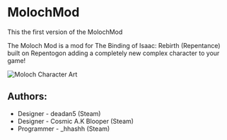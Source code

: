# MolochMod
This the first version of the MolochMod

The Moloch Mod is a mod for The Binding of Isaac: Rebirth (Repentance) built on Repentogon adding a completely new complex character to your game!

![Moloch Character Art]([[https://cdn.discordapp.com/attachments/1199497445361590282/1199497445525180446/character_tall_copy.png?ex=65d5370c&is=65c2c20c&hm=d1ca56a9448160131e9740454206124547362cd4d76f509f555782f420372d8e&](https://drive.google.com/drive/u/0/folders/1KSCTmWzaHJxFKdhOvZLcazcH-ufaO-Ed](https://drive.google.com/file/d/1Bgui6aBo0mbCH7hvSepTwby5gOwJfBZz/view?usp=drive_link))](https://drive.google.com/file/d/1Bgui6aBo0mbCH7hvSepTwby5gOwJfBZz/view))

## Authors: 
- Designer - deadan5 (Steam)
- Designer - Cosmic A.K Blooper (Steam)
- Programmer - _hhashh (Steam)
